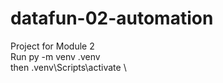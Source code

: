 # datafun-02-automation
Project for Module 2 \
Run py -m venv .venv \
then .venv\Scripts\activate \
